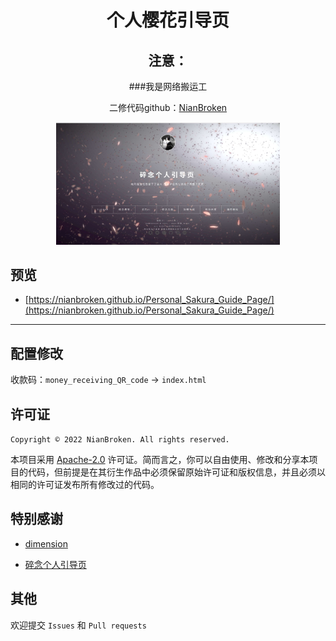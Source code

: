 <div align="center">

# 个人樱花引导页

## 注意：

###我是网络搬运工

二修代码github：[NianBroken](https://github.com/NianBroken/Personal_Sakura_Guide_Page "NianBroken") 


<img src="https://github.com/xaiolu/Personal_Sakura_Guide_Page/blob/e9a15c8f765c8fea4419c3a47c469cea329be687/images/style.jpg" alt="主界面" style="zoom:35%;" />

</div>

## 预览

- [https://nianbroken.github.io/Personal_Sakura_Guide_Page/](https://nianbroken.github.io/Personal_Sakura_Guide_Page/)

---

## 配置修改

收款码：`money_receiving_QR_code` → `index.html`

## 许可证

`Copyright © 2022 NianBroken. All rights reserved.`

本项目采用 [Apache-2.0](https://www.apache.org/licenses/LICENSE-2.0) 许可证。简而言之，你可以自由使用、修改和分享本项目的代码，但前提是在其衍生作品中必须保留原始许可证和版权信息，并且必须以相同的许可证发布所有修改过的代码。

## 特别感谢

- [dimension](https://html5up.net/dimension)

- [碎念个人引导页](https://nianbroken.github.io/Personal_Sakura_Guide_Page/)



## 其他

欢迎提交 `Issues` 和 `Pull requests`

